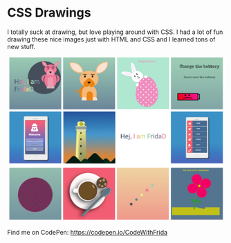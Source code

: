 # CSS Drawings 

I totally suck at drawing, but love playing around with CSS. I had a lot of fun drawing these nice images just with HTML and CSS and I learned tons of new stuff.

![Overview](/images/overview-css-drawings.png)

Find me on CodePen: https://codepen.io/CodeWithFrida
